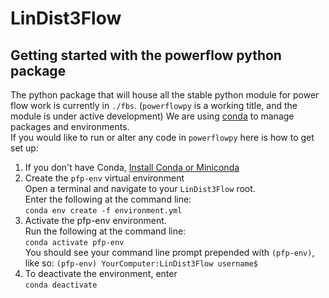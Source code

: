# LinDist3Flow

## Getting started with the powerflow python package
The python package that will house all the stable python module for power flow work is currently in `./fbs`.
(`powerflowpy` is a working title, and the module is under active development)
We are using [conda](https://docs.conda.io/projects/conda/en/latest/index.html) to manage packages and environments.  
If you would like to run or alter any code in `powerflowpy` here is how to get set up: 
1. If you don't have Conda, [Install Conda or Miniconda](https://docs.conda.io/projects/conda/en/latest/user-guide/install/index.html)
2. Create the `pfp-env` virtual environment  
Open a terminal and navigate to your `LinDist3Flow` root.  
Enter the following at the command line:  
`conda env create -f environment.yml`
3. Activate the pfp-env environment.  
Run the following at the command line:  
`conda activate pfp-env`  
You should see your command line prompt prepended with `(pfp-env)`, like so:
`(pfp-env) YourComputer:LinDist3Flow username$`
4. To deactivate the environment, enter  
`conda deactivate`  
